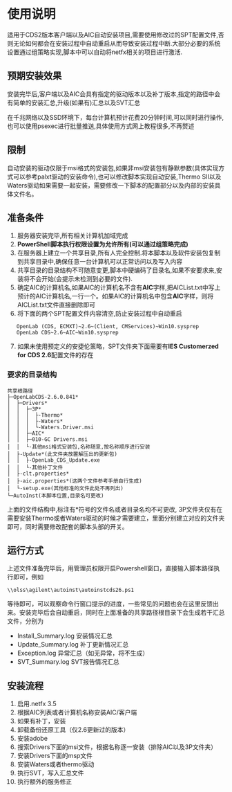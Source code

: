 # 使用说明

适用于CDS2版本客户端以及AIC自动安装项目,需要使用修改过的SPT配置文件,否则无论如何都会在安装过程中自动重启从而导致安装过程中断.大部分必要的系统设置通过组策略实现,脚本中可以自动将netfx相关的项目进行激活.

## 预期安装效果

安装完毕后,客户端以及AIC会具有指定的驱动版本以及补丁版本,指定的路径中会有简单的安装汇总,升级(如果有)汇总以及SVT汇总

在千兆网络以及SSD环境下，每台计算机预计花费20分钟时间,可以同时进行操作,也可以使用psexec进行批量推送,具体使用方式网上教程很多,不再赘述

## 限制

自动安装的驱动仅限于msi格式的安装包,如果非msi安装包有静默参数(具体实现方式可以参考palxt驱动的安装命令),也可以修改脚本实现自动安装,Thermo SII以及Waters驱动如果需要一起安装，需要修改一下脚本的配置部分以及内部的安装具体文件名。

## 准备条件

1. 服务器安装完毕,所有相关计算机加域完成
2. **PowerShell脚本执行权限设置为允许所有(可以通过组策略完成)**
3. 在服务器上建立一个共享目录,所有人完全控制.将本脚本以及软件安装包复制到共享目录中,确保任意一台计算机可以正常访问以及写入内容
4. 共享目录的目录结构不可随意变更,脚本中硬编码了目录名,如果不安要求来,安装将不会开始(会提示未检测到必要的文件).
5. 确定AIC的计算机名,如果AIC的计算机名不含有**AIC**字样,把AICList.txt中写上预计的AIC计算机名,一行一个。如果AIC的计算机名中包含**AIC**字样，则将AICList.txt文件直接删除即可
6. 将下面的两个SPT配置文件内容清空,防止安装过程中自动重启

```text
   OpenLab (CDS, ECMXT)~2.6~(Client, CMServices)~Win10.sysprep
   OpenLab CDS~2.6~AIC~Win10.sysprep
```

7. 如果未使用预定义的安捷伦策略，SPT文件夹下面需要有**IES Customerzed for CDS 2.6**配置文件的存在

### 要求的目录结构

```text
共享根路径
├─OpenLabCDS-2.6.0.841*
│  ├─Drivers*
│  │  ├─3P*
│  │  │  ├-Thermo*
│  │  │  ├-Waters*
│  │  │  └-Waters.Driver.msi
│  │  ├─AIC*
│  │  ├─010-GC Drivers.msi
│  │  └-其他msi格式安装包,名称随意,按名称顺序进行安装
│  ├-Update*(此文件夹放置解压出的更新包)
│  │  ├-OpenLab_CDS_Update.exe
│  │  └-其他补丁文件
│  ├-clt.properties*
│  ├-aic.properties*(这两个文件参考手册自行生成)
│  └-setup.exe(其他标准的文件此处不再列出)
└─AutoInst(本脚本位置,目录名可更改)
```

上面的文件结构中,标注有*符号的文件名或者目录名均不可更改, 3P文件夹仅有在需要安装Thermo或者Waters驱动的时候才需要建立，里面分别建立对应的文件夹即可，同时需要修改配套的脚本头部的开关。

## 运行方式

上述文件准备完毕后，用管理员权限开启Powershell窗口，直接输入脚本路径执行即可，例如

`\\olss\agilent\autoinst\autoinstcds26.ps1`

等待即可，可以观察命令行窗口提示的进度，一些常见的问题也会在这里反馈出来。安装完毕后会自动重启，同时在上面准备的共享路径根目录下会生成若干汇总文件，分别为

- Install_Summary.log   安装情况汇总
- Update_Summary.log    补丁更新情况汇总
- Exception.log         异常汇总（如无异常，将不生成）
- SVT_Summary.log       SVT报告情况汇总

## 安装流程

1. 启用.netfx 3.5
2. 根据AIC列表或者计算机名称安装AIC/客户端
3. 如果有补丁，安装
4. 卸载备份还原工具（仅2.6更新过的版本）
5. 安装adobe
6. 搜索Drivers下面的msi文件，根据名称逐一安装（排除AIC以及3P文件夹）
7. 安装Drivers下面的msp文件
8. 安装Waters或者thermo驱动
9. 执行SVT，写入汇总文件
10. 执行额外的服务修正
